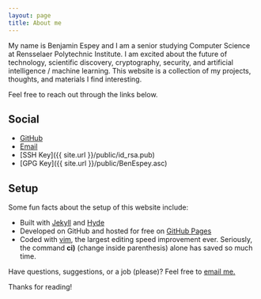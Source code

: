 ```yaml
---
layout: page
title: About me
---
```


My name is Benjamin Espey and I am a senior studying Computer Science at Rensselaer Polytechnic Institute. I am excited about the future of technology, scientific discovery, cryptography, security, and artificial intelligence / machine learning. This website is a collection of my projects, thoughts, and materials I find interesting.

Feel free to reach out through the links below.

## Social

* [GitHub](https://github.com/bennyty/)
* [Email](mailto:benjamin.espey@gmail.com)
* [SSH Key]({{ site.url }}/public/id_rsa.pub)
* [GPG Key]({{ site.url }}/public/BenEspey.asc)


## Setup

Some fun facts about the setup of this website include:

* Built with [Jekyll](http://jekyllrb.com) and [Hyde](http://hyde.getpoole.com/)
* Developed on GitHub and hosted for free on [GitHub Pages](https://pages.github.com)
* Coded with [vim](http://www.openvim.com/), the largest editing speed improvement ever. Seriously, the command **ci)** (change inside parenthesis) alone has saved so much time.

Have questions, suggestions, or a job (please)? Feel free to [email me.](mailto:benjamin.espey@gmail.com)

Thanks for reading!
